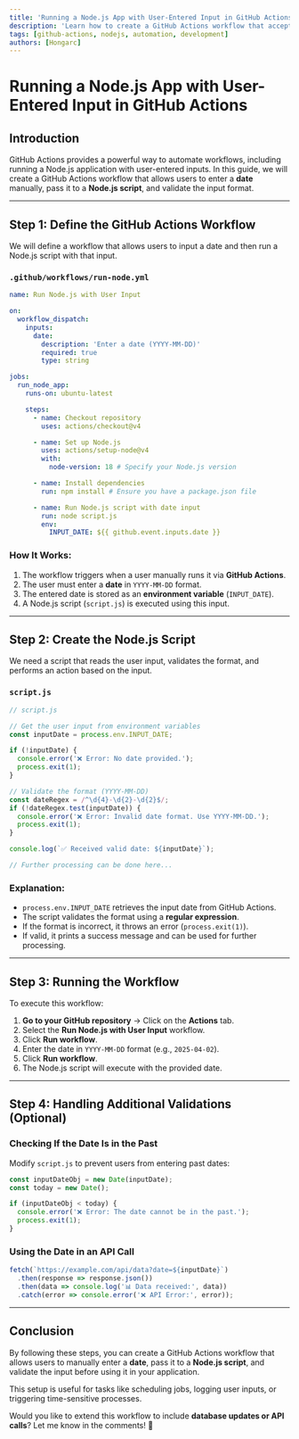 ```yaml
---
title: 'Running a Node.js App with User-Entered Input in GitHub Actions'
description: 'Learn how to create a GitHub Actions workflow that accepts user input, passes it to a Node.js script, and validates the input format.'
tags: [github-actions, nodejs, automation, development]
authors: [Hongarc]
---
```


# Running a Node.js App with User-Entered Input in GitHub Actions

## Introduction

GitHub Actions provides a powerful way to automate workflows, including running a Node.js application with user-entered inputs. In this guide, we will create a GitHub Actions workflow that allows users to enter a **date** manually, pass it to a **Node.js script**, and validate the input format.

---

<!-- truncate -->

## Step 1: Define the GitHub Actions Workflow

We will define a workflow that allows users to input a date and then run a Node.js script with that input.

### **`.github/workflows/run-node.yml`**

```yaml
name: Run Node.js with User Input

on:
  workflow_dispatch:
    inputs:
      date:
        description: 'Enter a date (YYYY-MM-DD)'
        required: true
        type: string

jobs:
  run_node_app:
    runs-on: ubuntu-latest

    steps:
      - name: Checkout repository
        uses: actions/checkout@v4

      - name: Set up Node.js
        uses: actions/setup-node@v4
        with:
          node-version: 18 # Specify your Node.js version

      - name: Install dependencies
        run: npm install # Ensure you have a package.json file

      - name: Run Node.js script with date input
        run: node script.js
        env:
          INPUT_DATE: ${{ github.event.inputs.date }}
```

### **How It Works:**

1. The workflow triggers when a user manually runs it via **GitHub Actions**.
2. The user must enter a **date** in `YYYY-MM-DD` format.
3. The entered date is stored as an **environment variable** (`INPUT_DATE`).
4. A Node.js script (`script.js`) is executed using this input.

---

## Step 2: Create the Node.js Script

We need a script that reads the user input, validates the format, and performs an action based on the input.

### **`script.js`**

```javascript
// script.js

// Get the user input from environment variables
const inputDate = process.env.INPUT_DATE;

if (!inputDate) {
  console.error('❌ Error: No date provided.');
  process.exit(1);
}

// Validate the format (YYYY-MM-DD)
const dateRegex = /^\d{4}-\d{2}-\d{2}$/;
if (!dateRegex.test(inputDate)) {
  console.error('❌ Error: Invalid date format. Use YYYY-MM-DD.');
  process.exit(1);
}

console.log(`✅ Received valid date: ${inputDate}`);

// Further processing can be done here...
```

### **Explanation:**

- `process.env.INPUT_DATE` retrieves the input date from GitHub Actions.
- The script validates the format using a **regular expression**.
- If the format is incorrect, it throws an error (`process.exit(1)`).
- If valid, it prints a success message and can be used for further processing.

---

## Step 3: Running the Workflow

To execute this workflow:

1. **Go to your GitHub repository** → Click on the **Actions** tab.
2. Select the **Run Node.js with User Input** workflow.
3. Click **Run workflow**.
4. Enter the date in `YYYY-MM-DD` format (e.g., `2025-04-02`).
5. Click **Run workflow**.
6. The Node.js script will execute with the provided date.

---

## Step 4: Handling Additional Validations (Optional)

### **Checking If the Date Is in the Past**

Modify `script.js` to prevent users from entering past dates:

```javascript
const inputDateObj = new Date(inputDate);
const today = new Date();

if (inputDateObj < today) {
  console.error('❌ Error: The date cannot be in the past.');
  process.exit(1);
}
```

### **Using the Date in an API Call**

```javascript
fetch(`https://example.com/api/data?date=${inputDate}`)
  .then(response => response.json())
  .then(data => console.log('📊 Data received:', data))
  .catch(error => console.error('❌ API Error:', error));
```

---

## Conclusion

By following these steps, you can create a GitHub Actions workflow that allows users to manually enter a **date**, pass it to a **Node.js script**, and validate the input before using it in your application.

This setup is useful for tasks like scheduling jobs, logging user inputs, or triggering time-sensitive processes.

Would you like to extend this workflow to include **database updates or API calls**? Let me know in the comments! 🚀
